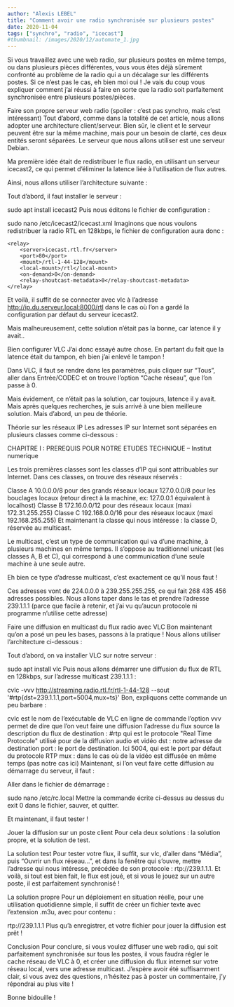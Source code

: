 ```yaml
---
author: "Alexis LEBEL"
title: "Comment avoir une radio synchronisée sur plusieurs postes"
date: 2020-11-04
tags: ["synchro", "radio", "icecast"]
#thumbnail: /images/2020/12/automate_1.jpg
---
```


Si vous travaillez avec une web radio, sur plusieurs postes en même temps, ou dans plusieurs pièces différentes, vous vous êtes déjà sûrement confronté au problème de la radio qui a un décalage sur les différents postes. Si ce n’est pas le cas, eh bien moi oui ! Je vais du coup vous expliquer comment j’ai réussi à faire en sorte que la radio soit parfaitement synchronisée entre plusieurs postes/pièces.

Faire son propre serveur web radio (spoiler : c’est pas synchro, mais c’est intéressant)
Tout d’abord, comme dans la totalité de cet article, nous allons adopter une architecture client/serveur. Bien sûr, le client et le serveur peuvent être sur la même machine, mais pour un besoin de clarté, ces deux entités seront séparées. Le serveur que nous allons utiliser est une serveur Debian.

Ma première idée était de redistribuer le flux radio, en utilisant un serveur icecast2, ce qui permet d’éliminer la latence liée à l’utilisation de flux autres.

Ainsi, nous allons utiliser l’architecture suivante :


Tout d’abord, il faut installer le serveur :

sudo apt install icecast2
Puis nous éditons le fichier de configuration :

sudo nano /etc/icecast2/icecast.xml
Imaginons que nous voulons redistribuer la radio RTL en 128kbps, le fichier de configuration aura donc :

    <relay>
        <server>icecast.rtl.fr</server>
        <port>80</port>
        <mount>/rtl-1-44-128</mount>
        <local-mount>/rtl</local-mount>
        <on-demand>0</on-demand>
        <relay-shoutcast-metadata>0</relay-shoutcast-metadata>
    </relay>
Et voilà, il suffit de se connecter avec vlc à l’adresse http://ip.du.serveur.local:8000/rtl dans le cas où l’on a gardé la configuration par défaut du serveur icecast2.

Mais malheureusement, cette solution n’était pas la bonne, car latence il y avait..

Bien configurer VLC
J’ai donc essayé autre chose. En partant du fait que la latence était du tampon, eh bien j’ai enlevé le tampon !

Dans VLC, il faut se rendre dans les paramètres, puis cliquer sur “Tous”, aller dans Entrée/CODEC et on trouve l’option “Cache réseau”, que l’on passe à 0.

Mais évidement, ce n’était pas la solution, car toujours, latence il y avait. Mais après quelques recherches, je suis arrivé à une bien meilleure solution. Mais d’abord, un peu de théorie.

Théorie sur les réseaux IP
Les adresses IP sur Internet sont séparées en plusieurs classes comme ci-dessous :

CHAPITRE I : PREREQUIS POUR NOTRE ETUDES TECHNIQUE – Institut numerique

Les trois premières classes sont les classes d’IP qui sont attribuables sur Internet. Dans ces classes, on trouve des réseaux réservés :

Classe A
10.0.0.0/8 pour des grands réseaux locaux
127.0.0.0/8 pour les bouclages locaux (retour direct à la machine, ex: 127.0.0.1 équivalent à localhost)
Classe B
172.16.0.0/12 pour des réseaux locaux (maxi 172.31.255.255)
Classe C
192.168.0.0/16 pour des réseaux locaux (maxi 192.168.255.255)
Et maintenant la classe qui nous intéresse : la classe D, réservée au multicast.

Le multicast, c’est un type de communication qui va d’une machine, à plusieurs machines en même temps. Il s’oppose au traditionnel unicast (les classes A, B et C), qui correspond à une communication d’une seule machine à une seule autre.

Eh bien ce type d’adresse multicast, c’est exactement ce qu’il nous faut !

Ces adresses vont de 224.0.0.0 à 239.255.255.255, ce qui fait 268 435 456 adresses possibles. Nous allons taper dans le tas et prendre l’adresse 239.1.1.1 (parce que facile à retenir, et j’ai vu qu’aucun protocole ni programme n’utilise cette adresse)

Faire une diffusion en multicast du flux radio avec VLC
Bon maintenant qu’on a posé un peu les bases, passons à la pratique ! Nous allons utiliser l’architecture ci-dessous :


Tout d’abord, on va installer VLC sur notre serveur :

sudo apt install vlc
Puis nous allons démarrer une diffusion du flux de RTL en 128kbps, sur l’adresse multicast 239.1.1.1 :

cvlc -vvv http://streaming.radio.rtl.fr/rtl-1-44-128 --sout '#rtp{dst=239.1.1.1,port=5004,mux=ts}'
Bon, expliquons cette commande un peu barbare :

cvlc est le nom de l’exécutable de VLC en ligne de commande
l’option vvv permet de dire que l’on veut faire une diffusion
l’adresse du flux source
la description du flux de destination :
#rtp qui est le protocole "Real Time Protocole" utilisé pour de la diffusion audio et vidéo
dst : notre adresse de destination
port : le port de destination. Ici 5004, qui est le port par défaut du protocole RTP
mux : dans le cas où de la vidéo est diffusée en même temps (pas notre cas ici)
Maintenant, si l’on veut faire cette diffusion au démarrage du serveur, il faut :

Aller dans le fichier de démarrage :

sudo nano /etc/rc.local
Mettre la commande écrite ci-dessus au dessus du exit 0 dans le fichier, sauver, et quitter.

Et maintenant, il faut tester !

Jouer la diffusion sur un poste client
Pour cela deux solutions : la solution propre, et la solution de test.

La solution test
Pour tester votre flux, il suffit, sur vlc, d’aller dans “Média”, puis “Ouvrir un flux réseau…”, et dans la fenêtre qui s’ouvre, mettre l’adresse qui nous intéresse, précédée de son protocole : rtp://239.1.1.1. Et voilà, si tout est bien fait, le flux est joué, et si vous le jouez sur un autre poste, il est parfaitement synchronisé !

La solution propre
Pour un déploiement en situation réelle, pour une utilisation quotidienne simple, il suffit de créer un fichier texte avec l’extension .m3u, avec pour contenu :

rtp://239.1.1.1
Plus qu’à enregistrer, et votre fichier pour jouer la diffusion est prêt !

Conclusion
Pour conclure, si vous voulez diffuser une web radio, qui soit parfaitement synchronisée sur tous les postes, il vous faudra régler le cache réseau de VLC à 0, et créer une diffusion du flux internet sur votre réseau local, vers une adresse multicast. J’espère avoir été suffisamment clair, si vous avez des questions, n’hésitez pas à poster un commentaire, j’y répondrai au plus vite !

Bonne bidouille !